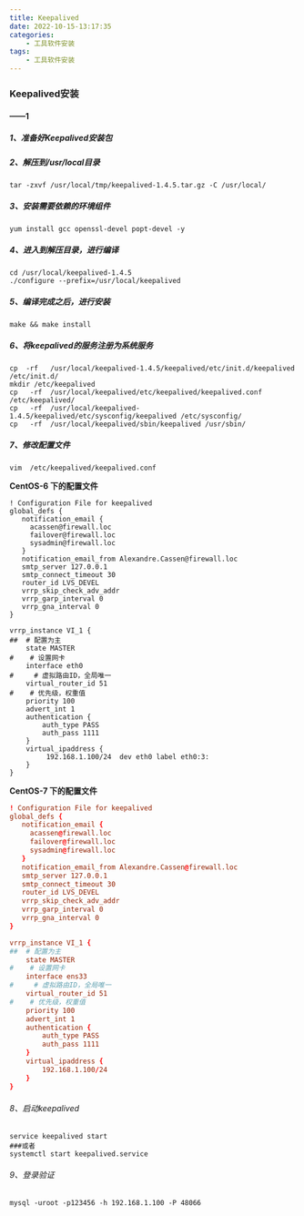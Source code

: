 ```yaml
---
title: Keepalived
date: 2022-10-15-13:17:35
categories:
	- 工具软件安装
tags:
	- 工具软件安装
---
```



### Keepalived安装

#### ——1

##### 1、准备好Keepalived安装包

#####  2、解压到/usr/local目录

```shell
tar -zxvf /usr/local/tmp/keepalived-1.4.5.tar.gz -C /usr/local/

```

#####  3、安装需要依赖的环境组件

```shell
yum install gcc openssl-devel popt-devel -y

```

##### 4、进入到解压目录，进行编译

	cd /usr/local/keepalived-1.4.5
	./configure --prefix=/usr/local/keepalived	

##### 5、编译完成之后，进行安装

```shell
make && make install
```

##### 6、将keepalived的服务注册为系统服务

```shell
cp  -rf   /usr/local/keepalived-1.4.5/keepalived/etc/init.d/keepalived /etc/init.d/
mkdir /etc/keepalived
cp   -rf  /usr/local/keepalived/etc/keepalived/keepalived.conf /etc/keepalived/
cp   -rf  /usr/local/keepalived-1.4.5/keepalived/etc/sysconfig/keepalived /etc/sysconfig/
cp   -rf  /usr/local/keepalived/sbin/keepalived /usr/sbin/

```

##### 7、修改配置文件

```shell
vim  /etc/keepalived/keepalived.conf

```

**CentOS-6   下的配置文件**

```shell
! Configuration File for keepalived
global_defs {
   notification_email {
     acassen@firewall.loc
     failover@firewall.loc
     sysadmin@firewall.loc
   }
   notification_email_from Alexandre.Cassen@firewall.loc
   smtp_server 127.0.0.1
   smtp_connect_timeout 30
   router_id LVS_DEVEL
   vrrp_skip_check_adv_addr
   vrrp_garp_interval 0
   vrrp_gna_interval 0
}

vrrp_instance VI_1 {
##	# 配置为主
    state MASTER
#    # 设置网卡
    interface eth0
#     # 虚拟路由ID，全局唯一
    virtual_router_id 51
#    # 优先级，权重值
    priority 100
    advert_int 1
    authentication {
        auth_type PASS
        auth_pass 1111
    }
    virtual_ipaddress {
         192.168.1.100/24  dev eth0 label eth0:3:
    }
}

```

**CentOS-7   下的配置文件**

```conf
! Configuration File for keepalived
global_defs {
   notification_email {
     acassen@firewall.loc
     failover@firewall.loc
     sysadmin@firewall.loc
   }
   notification_email_from Alexandre.Cassen@firewall.loc
   smtp_server 127.0.0.1
   smtp_connect_timeout 30
   router_id LVS_DEVEL
   vrrp_skip_check_adv_addr
   vrrp_garp_interval 0
   vrrp_gna_interval 0
}

vrrp_instance VI_1 {
##	# 配置为主
    state MASTER
#    # 设置网卡
    interface ens33
#     # 虚拟路由ID，全局唯一
    virtual_router_id 51
#    # 优先级，权重值
    priority 100
    advert_int 1
    authentication {
        auth_type PASS
        auth_pass 1111
    }
    virtual_ipaddress {
        192.168.1.100/24 
    }
}

```

###### 8、启动keepalived

```shell
service keepalived start
###或者
systemctl start keepalived.service

```

###### 9、登录验证

```shell
mysql -uroot -p123456 -h 192.168.1.100 -P 48066

```




